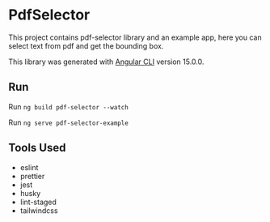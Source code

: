 # PdfSelector

This project contains pdf-selector library and an example app, here you can select text from pdf and get the bounding box.

This library was generated with [Angular CLI](https://github.com/angular/angular-cli) version 15.0.0.

## Run

Run `ng build pdf-selector --watch`

Run `ng serve pdf-selector-example`

## Tools Used

* eslint
* prettier
* jest
* husky
* lint-staged
* tailwindcss


